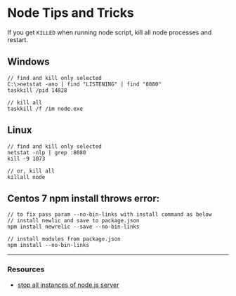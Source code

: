 Node Tips and Tricks
====================

If you get `KILLED` when running node script, kill all node processes and restart.
## Windows
```
// find and kill only selected
C:\>netstat -ano | find "LISTENING" | find "8080"
taskkill /pid 14828

// kill all
taskkill /f /im node.exe
```

## Linux
```
// find and kill only selected
netstat -nlp | grep :8080
kill -9 1073

// or, kill all
killall node
```

## Centos 7 npm install throws error:
```
// to fix pass param --no-bin-links with install command as below
// install newlic and save to package.json
npm install newrelic --save --no-bin-links

// install modules from package.json
npm install --no-bin-links
```

---
### Resources
* [stop all instances of node.js server](http://stackoverflow.com/a/14790921/534525)
